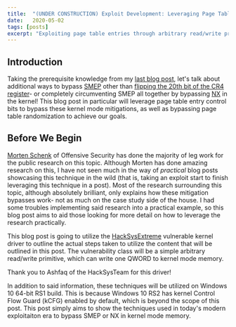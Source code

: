 ```yaml
---
title:  "(UNDER CONSTRUCTION) Exploit Development: Leveraging Page Table Entries for Windows Kernel Exploitation"
date:   2020-05-02
tags: [posts]
excerpt: "Exploiting page table entries through arbitrary read/write primitives to circumvent SMEP, no-execute (NX) in the kernel, and page table randomization"
---
```

Introduction
---

Taking the prerequisite knowledge from my [last blog post](https://connormcgarr.github.io/paging/), let's talk about additional ways to bypass [SMEP](https://en.wikipedia.org/wiki/Supervisor_Mode_Access_Prevention) other than [flipping the 20th bit of the CR4 register](https://connormcgarr.github.io/x64-Kernel-Shellcode-Revisited-and-SMEP-Bypass/)- or completely circumventing SMEP all together by bypassing [NX](https://docs.microsoft.com/en-us/windows-hardware/drivers/kernel/no-execute-nonpaged-pool) in the kernel! This blog post in particular will leverage page table entry control bits to bypass these kernel mode mitigations, as well as bypassing page table randomization to achieve our goals.

Before We Begin
---

[Morten Schenk](https://twitter.com/blomster81?lang=en) of Offensive Security has done the majority of leg work for the public research on this topic. Although Morten has done amazing research on this, I have not seen much in the way of _practical_ blog posts showcasing this technique in the wild (that is, taking an exploit start to finish leveraging this technique in a post). Most of the research surrounding this topic, although absolutely brilliant, only explains how these mitigation bypasses work- not as much on the case study side of the house. I had some troubles implementing said research into a practical example, so this blog post aims to aid those looking for more detail on how to leverage the research practically.

This blog post is going to utilize the [HackSysExtreme](https://github.com/hacksysteam/HackSysExtremeVulnerableDriver/tree/v2.0.0/Driver) vulnerable kernel driver to outline the actual steps taken to utilize the content that will be outlined in this post. The vulnerability class will be a simple arbitrary read/write primitive, which can write one QWORD to kernel mode memory.

Thank you to Ashfaq of the HackSysTeam for this driver!

In addition to said information, these techniques will be utilized on Windows 10 64-bit RS1 build. This is because Windows 10 RS2 has kernel Control Flow Guard (kCFG) enabled by default, which is beyond the scope of this post. This post simply aims to show the techniques used in today's modern exploitaiton era to bypass SMEP or NX in kernel mode memory.
